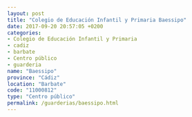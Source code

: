 ```yaml
---
layout: post
title: "Colegio de Educación Infantil y Primaria Baessipo"
date: 2017-09-20 20:57:05 +0200
categories:
- Colegio de Educación Infantil y Primaria
- cadiz
- barbate
- Centro público
- guarderia
name: "Baessipo"
province: "Cádiz"
location: "Barbate"
code: "11000812"
type: "Centro público"
permalink: /guarderias/baessipo.html
---
```

